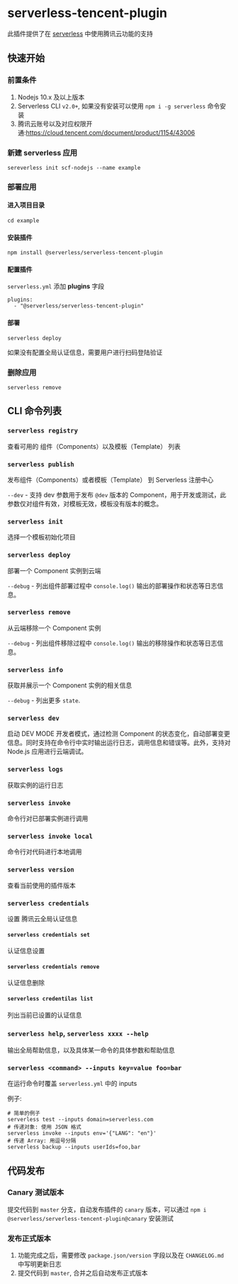 # serverless-tencent-plugin

此插件提供了在 [serverless](https://www.serverless.com/) 中使用腾讯云功能的支持

## 快速开始

### 前置条件

1. Nodejs 10.x 及以上版本
2. Serverless CLI `v2.0+`, 如果没有安装可以使用 `npm i -g serverless` 命令安装
3. 腾讯云账号以及对应权限开通:https://cloud.tencent.com/document/product/1154/43006

### 新建 serverless 应用

`sereverless init scf-nodejs --name example`

### 部署应用

#### 进入项目目录

`cd example`

#### 安装插件

`npm install @serverless/serverless-tencent-plugin`

#### 配置插件

`serverless.yml` 添加 **plugins** 字段

```yaml=
plugins:
  - "@serverless/serverless-tencent-plugin"
```

#### 部署

`serverless deploy`

如果没有配置全局认证信息，需要用户进行扫码登陆验证

### 删除应用

`serverless remove`

## CLI 命令列表

### `serverless registry`

查看可用的 组件（Components）以及模板（Template） 列表

### `serverless publish`

发布组件（Components）或者模板（Template） 到 Serverless 注册中心

`--dev` - 支持 dev 参数用于发布 `@dev` 版本的 Component，用于开发或测试，此参数仅对组件有效，对模板无效，模板没有版本的概念。

### `serverless init`

选择一个模板初始化项目

### `serverless deploy`

部署一个 Component 实例到云端

`--debug` - 列出组件部署过程中 `console.log()` 输出的部署操作和状态等日志信息。

### `serverless remove`

从云端移除一个 Component 实例

`--debug` - 列出组件移除过程中 `console.log()` 输出的移除操作和状态等日志信息。

### `serverless info`

获取并展示一个 Component 实例的相关信息

`--debug` - 列出更多 `state`.

### `serverless dev`

启动 DEV MODE 开发者模式，通过检测 Component 的状态变化，自动部署变更信息。同时支持在命令行中实时输出运行日志，调用信息和错误等。此外，支持对 Node.js 应用进行云端调试。

### `serverless logs`

获取实例的运行日志

### `serverless invoke`

命令行对已部署实例进行调用

### `serverless invoke local`

命令行对代码进行本地调用

### `serverless version`

查看当前使用的插件版本

### `serverless credentials`

设置 腾讯云全局认证信息

#### `serverless credentials set`

认证信息设置

#### `serverless credentials remove`

认证信息删除

#### `serverless credentilas list`

列出当前已设置的认证信息

### `serverless help`, `serverless xxxx --help`

输出全局帮助信息，以及具体某一命令的具体参数和帮助信息

### `serverless <command> --inputs key=value foo=bar`

在运行命令时覆盖 `serverless.yml` 中的 inputs

例子:

```
# 简单的例子
serverless test --inputs domain=serverless.com
# 传递对象: 使用 JSON 格式
serverless invoke --inputs env='{"LANG": "en"}'
# 传递 Array: 用逗号分隔
serverless backup --inputs userIds=foo,bar
```

## 代码发布

### Canary 测试版本

提交代码到 `master` 分支，自动发布插件的 `canary` 版本，可以通过 `npm i @serverless/serverless-tencent-plugin@canary` 安装测试

### 发布正式版本

1. 功能完成之后，需要修改 `package.json/version` 字段以及在 `CHANGELOG.md` 中写明更新日志
2. 提交代码到 `master`, 合并之后自动发布正式版本
